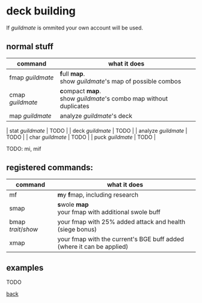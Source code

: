 # deck building
If _guildmate_ is ommited your own account will be used.

## normal stuff

| command 				| what it does 									|
| -- | -- |
| fmap _guildmate_    	| **f**ull **map**.<br>show _guildmate_'s map of possible combos 	|
| cmap _guildmate_    	| **c**ompact **map**.<br>show _guildmate_'s combo map without duplicates	|
| map _guildmate_     	| analyze _guildmate_'s deck 					|

| stat _guildmate_    	| TODO 											|
| deck _guildmate_    	| TODO 											|
| analyze _guildmate_ 	| TODO 											|
| char _guildmate_    	| TODO 											|
| puck _guildmate_    	| TODO 											|

TODO: mi, mif

## registered commands:

| command 				| what it does 									|
| -- | -- |
| mf | **m**y **f**map, including research|
| smap | **s**wole **map**<br>your fmap with additional swole buff |
| bmap _trait_/_show_ | your fmap with 25% added attack and health (siege bonus)|
| xmap | your fmap with the current's BGE buff added <br>(where it can be applied)|

## examples

TODO

[back](index)
<!--stackedit_data:
eyJoaXN0b3J5IjpbLTE5NjUwODE5OCwtMTMwNTYyNDg1MiwtOD
Y3Mzg3MjIzLC0xNjA2Njg4NDk1LDQwNzExNzY0MywtMTIzNTgy
NjMwNF19
-->